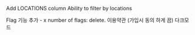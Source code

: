 Add LOCATIONS column
Ability to filter by locations

Flag 기능 추가 - x number of flags: delete.
이용약관 (가입시 동의 하게 끔)
다크모드
